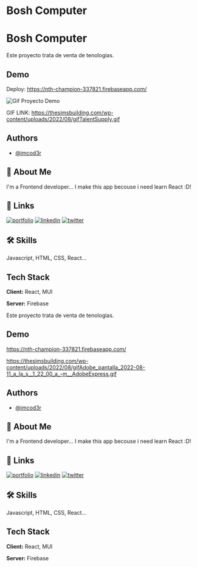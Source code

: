

# Bosh Computer

# Bosh Computer

Este proyecto trata de venta de tenologias. 


## Demo

Deploy: https://nth-champion-337821.firebaseapp.com/

![Gif Proyecto Demo](https://thesimsbuilding.com/wp-content/uploads/2022/08/gifTalentSupply.gif)

GIF LINK: https://thesimsbuilding.com/wp-content/uploads/2022/08/gifTalentSupply.gif
## Authors

- [@imcod3r](https://www.github.com/imcod3r)


## 🚀 About Me
I'm a Frontend developer...
I make this app becouse i need learn React :D!

## 🔗 Links
[![portfolio](https://img.shields.io/badge/my_portfolio-000?style=for-the-badge&logo=ko-fi&logoColor=white)](https://jhonyrobles.com/)
[![linkedin](https://img.shields.io/badge/linkedin-0A66C2?style=for-the-badge&logo=linkedin&logoColor=white)](https://www.linkedin.com/in/jhonyrobles)
[![twitter](https://img.shields.io/badge/twitter-1DA1F2?style=for-the-badge&logo=twitter&logoColor=white)](https://twitter.com/icod3r)


## 🛠 Skills
Javascript, HTML, CSS, React...


## Tech Stack

**Client:** React, MUI

**Server:** Firebase

Este proyecto trata de venta de tenologias. 


## Demo

https://nth-champion-337821.firebaseapp.com/

https://thesimsbuilding.com/wp-content/uploads/2022/08/gifAdobe_pantalla_2022-08-11_a_la_s__1_22_00_a_-m__AdobeExpress.gif


## Authors

- [@imcod3r](https://www.github.com/imcod3r)


## 🚀 About Me
I'm a Frontend developer...
I make this app becouse i need learn React :D!

## 🔗 Links
[![portfolio](https://img.shields.io/badge/my_portfolio-000?style=for-the-badge&logo=ko-fi&logoColor=white)](https://jhonyrobles.com/)
[![linkedin](https://img.shields.io/badge/linkedin-0A66C2?style=for-the-badge&logo=linkedin&logoColor=white)](https://www.linkedin.com/in/jhonyrobles)
[![twitter](https://img.shields.io/badge/twitter-1DA1F2?style=for-the-badge&logo=twitter&logoColor=white)](https://twitter.com/icod3r)


## 🛠 Skills
Javascript, HTML, CSS, React...


## Tech Stack

**Client:** React, MUI

**Server:** Firebase

